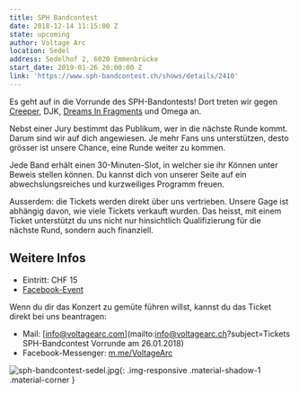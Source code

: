 ```yaml
---
title: SPH Bandcontest
date: 2018-12-14 11:15:00 Z
state: upcoming
author: Voltage Arc
location: Sedel
address: Sedelhof 2, 6020 Emmenbrücke
start_date: 2019-01-26 20:00:00 Z
link: 'https://www.sph-bandcontest.ch/shows/details/2410'
---
```


Es geht auf in die Vorrunde des SPH-Bandontests! Dort treten wir gegen [Creeper](http://www.facebook.com/bandcreeper/), DJK, [Dreams In Fragments](http://www.facebook.com/dreamsinfragments/) und Omega an.

Nebst einer Jury bestimmt das Publikum, wer in die nächste Runde kommt. Darum sind wir auf dich angewiesen. Je mehr Fans uns unterstützen, desto grösser ist unsere Chance, eine Runde weiter zu kommen.

Jede Band erhält einen 30-Minuten-Slot, in welcher sie ihr Können unter Beweis stellen können. Du kannst dich von unserer Seite auf ein abwechslungsreiches und kurzweiliges Programm freuen.

Ausserdem: die Tickets werden direkt über uns vertrieben. Unsere Gage ist abhängig davon, wie viele Tickets verkauft wurden. Das heisst, mit einem Ticket unterstützt du uns nicht nur hinsichtlich Qualifizierung für die nächste Rund, sondern auch finanziell.

## Weitere Infos
* Eintritt: CHF 15
* [Facebook-Event](https://www.facebook.com/events/1566175213525859/)

Wenn du dir das Konzert zu gemüte führen willst, kannst du das Ticket direkt bei uns beantragen:
* Mail: [info@voltagearc.com](mailto:info@voltagearc.ch?subject=Tickets SPH-Bandcontest Vorrunde am 26.01.2018)
* Facebook-Messenger: [m.me/VoltageArc](https://m.me/VoltageArc)


![sph-bandcontest-sedel.jpg](/uploads/sph-bandcontest-sedel.jpg){: .img-responsive .material-shadow-1 .material-corner }
